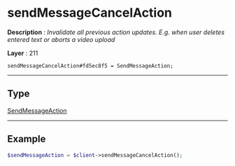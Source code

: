 # sendMessageCancelAction

**Description** : *Invalidate all previous action updates. E.g. when user deletes entered text or aborts a video upload*

**Layer** : 211

```tl
sendMessageCancelAction#fd5ec8f5 = SendMessageAction;
```

---

## Type

[SendMessageAction](type/SendMessageAction)

---

## Example

```php
$sendMessageAction = $client->sendMessageCancelAction();
```